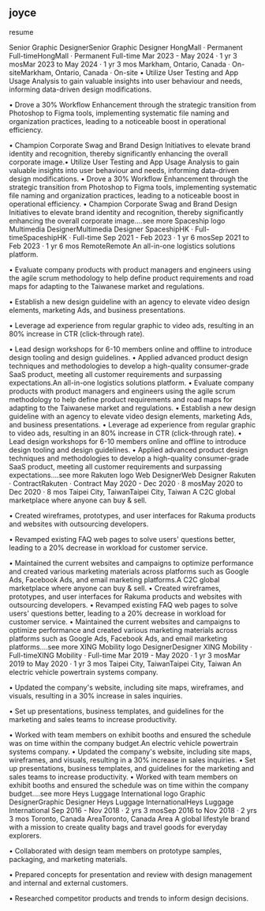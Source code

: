 ## joyce 
resume

Senior Graphic DesignerSenior Graphic Designer
HongMall · Permanent Full-timeHongMall · Permanent Full-time
Mar 2023 - May 2024 · 1 yr 3 mosMar 2023 to May 2024 · 1 yr 3 mos
Markham, Ontario, Canada · On-siteMarkham, Ontario, Canada · On-site
• Utilize User Testing and App Usage Analysis to gain valuable insights into user behaviour and needs, informing data-driven design modifications.

• Drove a 30% Workflow Enhancement through the strategic transition from Photoshop to Figma tools, implementing systematic file naming and organization practices, leading to a noticeable boost in operational efficiency.

• Champion Corporate Swag and Brand Design Initiatives to elevate brand identity and recognition, thereby significantly enhancing the overall corporate image.• Utilize User Testing and App Usage Analysis to gain valuable insights into user behaviour and needs, informing data-driven design modifications. • Drove a 30% Workflow Enhancement through the strategic transition from Photoshop to Figma tools, implementing systematic file naming and organization practices, leading to a noticeable boost in operational efficiency. • Champion Corporate Swag and Brand Design Initiatives to elevate brand identity and recognition, thereby significantly enhancing the overall corporate image.…see more
Spaceship logo
Multimedia DesignerMultimedia Designer
SpaceshipHK · Full-timeSpaceshipHK · Full-time
Sep 2021 - Feb 2023 · 1 yr 6 mosSep 2021 to Feb 2023 · 1 yr 6 mos
RemoteRemote
An all-in-one logistics solutions platform.

• Evaluate company products with product managers and engineers using the agile scrum methodology to help define product requirements and road maps for adapting to the Taiwanese market and regulations.

• Establish a new design guideline with an agency to elevate video design elements, marketing Ads, and business presentations.

• Leverage ad experience from regular graphic to video ads, resulting in an 80% increase in CTR (click-through rate).

• Lead design workshops for 6-10 members online and offline to introduce design tooling and design guidelines. 
• Applied advanced product design techniques and methodologies to develop a high-quality consumer-grade SaaS product, meeting all customer requirements and surpassing expectations.An all-in-one logistics solutions platform. • Evaluate company products with product managers and engineers using the agile scrum methodology to help define product requirements and road maps for adapting to the Taiwanese market and regulations. • Establish a new design guideline with an agency to elevate video design elements, marketing Ads, and business presentations. • Leverage ad experience from regular graphic to video ads, resulting in an 80% increase in CTR (click-through rate). • Lead design workshops for 6-10 members online and offline to introduce design tooling and design guidelines. • Applied advanced product design techniques and methodologies to develop a high-quality consumer-grade SaaS product, meeting all customer requirements and surpassing expectations.…see more
Rakuten logo
Web DesignerWeb Designer
Rakuten · ContractRakuten · Contract
May 2020 - Dec 2020 · 8 mosMay 2020 to Dec 2020 · 8 mos
Taipei City, TaiwanTaipei City, Taiwan
A C2C global marketplace where anyone can buy & sell.

• Created wireframes, prototypes, and user interfaces for Rakuma products and websites with outsourcing developers.

• Revamped existing FAQ web pages to solve users' questions better, leading to a 20% decrease in workload for customer service.

• Maintained the current websites and campaigns to optimize performance and created various marketing materials across platforms such as Google Ads, Facebook Ads, and email marketing platforms.A C2C global marketplace where anyone can buy & sell. • Created wireframes, prototypes, and user interfaces for Rakuma products and websites with outsourcing developers. • Revamped existing FAQ web pages to solve users' questions better, leading to a 20% decrease in workload for customer service. • Maintained the current websites and campaigns to optimize performance and created various marketing materials across platforms such as Google Ads, Facebook Ads, and email marketing platforms.…see more
XING Mobility logo
DesignerDesigner
XING Mobility · Full-timeXING Mobility · Full-time
Mar 2019 - May 2020 · 1 yr 3 mosMar 2019 to May 2020 · 1 yr 3 mos
Taipei City, TaiwanTaipei City, Taiwan
An electric vehicle powertrain systems company.

• Updated the company's website, including site maps, wireframes, and visuals, resulting in a 30% increase in sales inquiries.

• Set up presentations, business templates, and guidelines for the marketing and sales teams to increase productivity.

• Worked with team members on exhibit booths and ensured the schedule was on time within the company budget.An electric vehicle powertrain systems company. • Updated the company's website, including site maps, wireframes, and visuals, resulting in a 30% increase in sales inquiries. • Set up presentations, business templates, and guidelines for the marketing and sales teams to increase productivity. • Worked with team members on exhibit booths and ensured the schedule was on time within the company budget.…see more
Heys Luggage International logo
Graphic DesignerGraphic Designer
Heys Luggage InternationalHeys Luggage International
Sep 2016 - Nov 2018 · 2 yrs 3 mosSep 2016 to Nov 2018 · 2 yrs 3 mos
Toronto, Canada AreaToronto, Canada Area
A global lifestyle brand with a mission to create quality bags and travel goods for everyday explorers.

• Collaborated with design team members on prototype samples, packaging, and marketing materials.

• Prepared concepts for presentation and review with design management and internal and external customers.

• Researched competitor products and trends to inform design decisions.